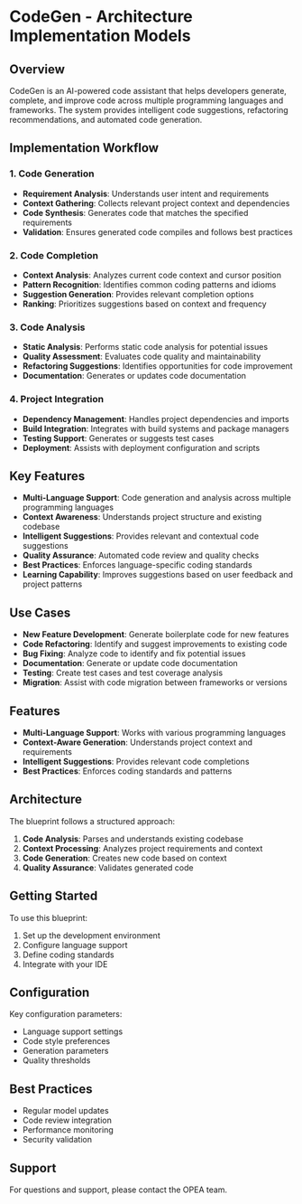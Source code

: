 # CodeGen - Architecture Implementation Models

## Overview
CodeGen is an AI-powered code assistant that helps developers generate, complete, and improve code across multiple programming languages and frameworks. The system provides intelligent code suggestions, refactoring recommendations, and automated code generation.

## Implementation Workflow

### 1. Code Generation
- **Requirement Analysis**: Understands user intent and requirements
- **Context Gathering**: Collects relevant project context and dependencies
- **Code Synthesis**: Generates code that matches the specified requirements
- **Validation**: Ensures generated code compiles and follows best practices

### 2. Code Completion
- **Context Analysis**: Analyzes current code context and cursor position
- **Pattern Recognition**: Identifies common coding patterns and idioms
- **Suggestion Generation**: Provides relevant completion options
- **Ranking**: Prioritizes suggestions based on context and frequency

### 3. Code Analysis
- **Static Analysis**: Performs static code analysis for potential issues
- **Quality Assessment**: Evaluates code quality and maintainability
- **Refactoring Suggestions**: Identifies opportunities for code improvement
- **Documentation**: Generates or updates code documentation

### 4. Project Integration
- **Dependency Management**: Handles project dependencies and imports
- **Build Integration**: Integrates with build systems and package managers
- **Testing Support**: Generates or suggests test cases
- **Deployment**: Assists with deployment configuration and scripts

## Key Features

- **Multi-Language Support**: Code generation and analysis across multiple programming languages
- **Context Awareness**: Understands project structure and existing codebase
- **Intelligent Suggestions**: Provides relevant and contextual code suggestions
- **Quality Assurance**: Automated code review and quality checks
- **Best Practices**: Enforces language-specific coding standards
- **Learning Capability**: Improves suggestions based on user feedback and project patterns

## Use Cases

- **New Feature Development**: Generate boilerplate code for new features
- **Code Refactoring**: Identify and suggest improvements to existing code
- **Bug Fixing**: Analyze code to identify and fix potential issues
- **Documentation**: Generate or update code documentation
- **Testing**: Create test cases and test coverage analysis
- **Migration**: Assist with code migration between frameworks or versions

## Features
- **Multi-Language Support**: Works with various programming languages
- **Context-Aware Generation**: Understands project context and requirements
- **Intelligent Suggestions**: Provides relevant code completions
- **Best Practices**: Enforces coding standards and patterns

## Architecture
The blueprint follows a structured approach:
1. **Code Analysis**: Parses and understands existing codebase
2. **Context Processing**: Analyzes project requirements and context
3. **Code Generation**: Creates new code based on context
4. **Quality Assurance**: Validates generated code

## Getting Started
To use this blueprint:
1. Set up the development environment
2. Configure language support
3. Define coding standards
4. Integrate with your IDE

## Configuration
Key configuration parameters:
- Language support settings
- Code style preferences
- Generation parameters
- Quality thresholds

## Best Practices
- Regular model updates
- Code review integration
- Performance monitoring
- Security validation

## Support
For questions and support, please contact the OPEA team. 